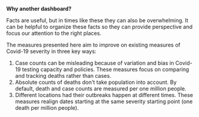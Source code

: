 **Why another dashboard?**

Facts are useful, but in times like these they can also be overwhelming. It can be helpful to organize these facts so they can provide perspective and focus our attention to the right places.

The measures presented here aim to improve on existing measures of Covid-19 severity in three key ways:

1. Case counts can be misleading because of variation and bias in Covid-19 testing capacity and policies. These measures focus on comparing and tracking deaths rather than cases.
2. Absolute counts of deaths don't take population into account. By default, death and case counts are measured per one million people.
3. Different locations had their outbreaks happen at different times. These measures realign dates starting at the same severity starting point (one death per million people).
